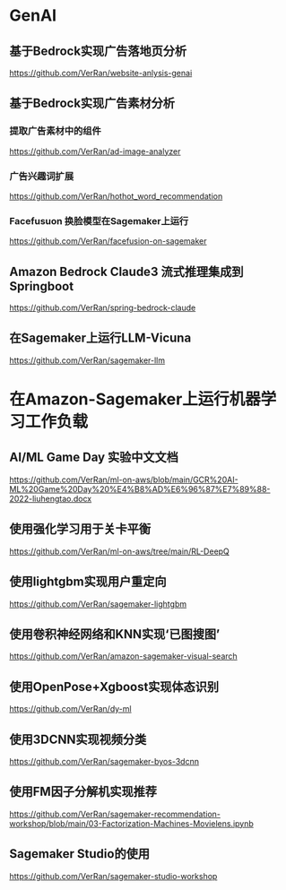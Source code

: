 # GenAI
## 基于Bedrock实现广告落地页分析
https://github.com/VerRan/website-anlysis-genai

## 基于Bedrock实现广告素材分析
### 提取广告素材中的组件
https://github.com/VerRan/ad-image-analyzer

### 广告兴趣词扩展
https://github.com/VerRan/hothot_word_recommendation

### Facefusuon 换脸模型在Sagemaker上运行
https://github.com/VerRan/facefusion-on-sagemaker


## Amazon Bedrock Claude3 流式推理集成到Springboot
https://github.com/VerRan/spring-bedrock-claude

## 在Sagemaker上运行LLM-Vicuna
https://github.com/VerRan/sagemaker-llm

# 在Amazon-Sagemaker上运行机器学习工作负载

## AI/ML Game Day 实验中文文档
https://github.com/VerRan/ml-on-aws/blob/main/GCR%20AI-ML%20Game%20Day%20%E4%B8%AD%E6%96%87%E7%89%88-2022-liuhengtao.docx
## 使用强化学习用于关卡平衡
https://github.com/VerRan/ml-on-aws/tree/main/RL-DeepQ
## 使用lightgbm实现用户重定向
https://github.com/VerRan/sagemaker-lightgbm
## 使用卷积神经网络和KNN实现‘已图搜图’
https://github.com/VerRan/amazon-sagemaker-visual-search
## 使用OpenPose+Xgboost实现体态识别
https://github.com/VerRan/dy-ml
## 使用3DCNN实现视频分类
https://github.com/VerRan/sagemaker-byos-3dcnn
## 使用FM因子分解机实现推荐
https://github.com/VerRan/sagemaker-recommendation-workshop/blob/main/03-Factorization-Machines-Movielens.ipynb
## Sagemaker Studio的使用
https://github.com/VerRan/sagemaker-studio-workshop
<!-- 
## lambda加载模型进行推理
https://github.com/VerRan/TfLambdaDemo -->
<!-- ## 卫星地图上的道路识别
待整理
## 聊天机器人
待整理 -->

